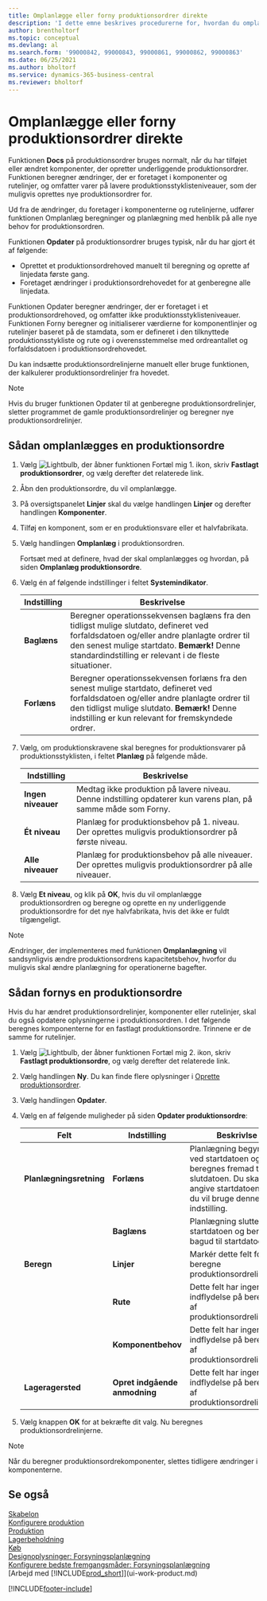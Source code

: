 ```yaml
---
title: Omplanlægge eller forny produktionsordrer direkte
description: 'I dette emne beskrives procedurerne for, hvordan du omplanlægger produktionsordrer og opdaterer produktionsordrer direkte.'
author: brentholtorf
ms.topic: conceptual
ms.devlang: al
ms.search.form: '99000842, 99000843, 99000861, 99000862, 99000863'
ms.date: 06/25/2021
ms.author: bholtorf
ms.service: dynamics-365-business-central
ms.reviewer: bholtorf
---
```

# Omplanlægge eller forny produktionsordrer direkte

Funktionen **Docs** på produktionsordrer bruges normalt, når du har tilføjet eller ændret komponenter, der opretter underliggende produktionsordrer. Funktionen beregner ændringer, der er foretaget i komponenter og rutelinjer, og omfatter varer på lavere produktionsstyklisteniveauer, som der muligvis oprettes nye produktionsordrer for.  

Ud fra de ændringer, du foretager i komponenterne og rutelinjerne, udfører funktionen Omplanlæg beregninger og planlægning med henblik på alle nye behov for produktionsordren.  

Funktionen **Opdater** på produktionsordrer bruges typisk, når du har gjort ét af følgende:

- Oprettet et produktionsordrehoved manuelt til beregning og oprette af linjedata første gang.
- Foretaget ændringer i produktionsordrehovedet for at genberegne alle linjedata.

Funktionen Opdater beregner ændringer, der er foretaget i et produktionsordrehoved, og omfatter ikke produktionsstyklisteniveauer. Funktionen Forny beregner og initialiserer værdierne for komponentlinjer og rutelinjer baseret på de stamdata, som er defineret i den tilknyttede produktionsstykliste og rute og i overensstemmelse med ordreantallet og forfaldsdatoen i produktionsordrehovedet.

Du kan indsætte produktionsordrelinjerne manuelt eller bruge funktionen, der kalkulerer produktionsordrelinjer fra hovedet.  

> [!NOTE]
> Hvis du bruger funktionen Opdater til at genberegne produktionsordrelinjer, sletter programmet de gamle produktionsordrelinjer og beregner nye produktionsordrelinjer.  

## Sådan omplanlægges en produktionsordre

1. Vælg ![Lightbulb, der åbner funktionen Fortæl mig 1.](media/ui-search/search_small.png "Fortæl mig, hvad du vil foretage dig") ikon, skriv **Fastlagt produktionsordrer**, og vælg derefter det relaterede link.  
2. Åbn den produktionsordre, du vil omplanlægge.  
3. På oversigtspanelet **Linjer** skal du vælge handlingen **Linjer** og derefter handlingen **Komponenter**.  
4. Tilføj en komponent, som er en produktionsvare eller et halvfabrikata.  
5. Vælg handlingen **Omplanlæg** i produktionsordren.  

    Fortsæt med at definere, hvad der skal omplanlægges og hvordan, på siden **Omplanlæg produktionsordre**.  
6. Vælg én af følgende indstillinger i feltet **Systemindikator**.  

    | Indstilling | Beskrivelse |
    |--|--|
    | **Baglæns** | Beregner operationssekvensen baglæns fra den tidligst mulige slutdato, defineret ved forfaldsdatoen og/eller andre planlagte ordrer til den senest mulige startdato. **Bemærk!** Denne standardindstilling er relevant i de fleste situationer. |
    | **Forlæns** | Beregner operationssekvensen forlæns fra den senest mulige startdato, defineret ved forfaldsdatoen og/eller andre planlagte ordrer til den tidligst mulige slutdato. **Bemærk!** Denne indstilling er kun relevant for fremskyndede ordrer. |

7. Vælg, om produktionskravene skal beregnes for produktionsvarer på produktionsstyklisten, i feltet **Planlæg** på følgende måde.  

    |Indstilling|Beskrivelse|  
    |----------------------------------|---------------------------------------|  
    |**Ingen niveauer**|Medtag ikke produktion på lavere niveau. Denne indstilling opdaterer kun varens plan, på samme måde som Forny.|  
    |**Ét niveau**|Planlæg for produktionsbehov på 1. niveau. Der oprettes muligvis produktionsordrer på første niveau.|  
    |**Alle niveauer**|Planlæg for produktionsbehov på alle niveauer. Der oprettes muligvis produktionsordrer på alle niveauer.|  

8. Vælg **Et niveau**, og klik på **OK**, hvis du vil omplanlægge produktionsordren og beregne og oprette en ny underliggende produktionsordre for det nye halvfabrikata, hvis det ikke er fuldt tilgængeligt.  

> [!NOTE]  
> Ændringer, der implementeres med funktionen **Omplanlægning** vil sandsynligvis ændre produktionsordrens kapacitetsbehov, hvorfor du muligvis skal ændre planlægning for operationerne bagefter.  

## Sådan fornys en produktionsordre

Hvis du har ændret produktionsordrelinjer, komponenter eller rutelinjer, skal du også opdatere oplysningerne i produktionsordren. I det følgende beregnes komponenterne for en fastlagt produktionsordre. Trinnene er de samme for rutelinjer.

1. Vælg ![Lightbulb, der åbner funktionen Fortæl mig 2.](media/ui-search/search_small.png "Fortæl mig, hvad du vil foretage dig") ikon, skriv **Fastlagt produktionsordre**, og vælg derefter det relaterede link.  
2. Vælg handlingen **Ny**. Du kan finde flere oplysninger i [Oprette produktionsordrer](production-how-to-create-production-orders.md).  
3. Vælg handlingen **Opdater**.
4. Vælg en af følgende muligheder på siden **Opdater produktionsordre**:

    |Felt|Indstilling|Beskrivlse|  
    |----------------------------------|---------------|---------------------------------------|  
    |**Planlægningsretning**|**Forlæns**|Planlægning begynder ved startdatoen og beregnes fremad til slutdatoen. Du skal angive startdatoen, hvis du vil bruge denne indstilling.|  
    ||**Baglæns**|Planlægning slutter ved startdatoen og beregnes bagud til startdatoen.|  
    |**Beregn**|**Linjer**|Markér dette felt for at beregne produktionsordrelinjerne.|  
    ||**Rute**|Dette felt har ingen indflydelse på beregning af produktionsordrelinjerne.|  
    ||**Komponentbehov**|Dette felt har ingen indflydelse på beregning af produktionsordrelinjerne.|  
    |**Lageragersted**|**Opret indgående anmodning**|Dette felt har ingen indflydelse på beregning af produktionsordrelinjerne.|  

5. Vælg knappen **OK** for at bekræfte dit valg. Nu beregnes produktionsordrelinjerne.

> [!NOTE]  
> Når du beregner produktionsordrekomponenter, slettes tidligere ændringer i komponenterne.

## Se også

[Skabelon](production-planning.md)  
[Konfigurere produktion](production-configure-production-processes.md)  
[Produktion](production-manage-manufacturing.md)    
[Lagerbeholdning](inventory-manage-inventory.md)  
[Køb](purchasing-manage-purchasing.md)  
[Designoplysninger: Forsyningsplanlægning](design-details-supply-planning.md)   
[Konfigurere bedste fremgangsmåder: Forsyningsplanlægning](setup-best-practices-supply-planning.md)  
[Arbejd med [!INCLUDE[prod_short](includes/prod_short.md)]](ui-work-product.md)


[!INCLUDE[footer-include](includes/footer-banner.md)]